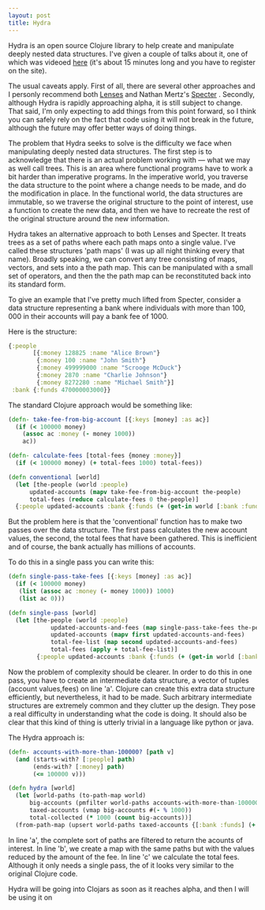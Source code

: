 ```yaml
---
layout: post
title: Hydra
---
```


 Hydra is an open source Clojure library to help create and manipulate deeply nested data structures. I've given a couple of talks about it, one of which was videoed [here](https://skillsmatter.com/skillscasts/9158-deeply-nested-data-structures-are-we-sucking-our-eggs-wrong) (it's about 15 minutes long and you have to register on the site).

The usual caveats apply. First of all, there are several other approaches and I personly recommend both [Lenses](http://blog.podsnap.com/pinhole.html) and Nathan Mertz's [Specter](https://github.com/nathanmarz/specter) . Secondly, although Hydra is rapidly approaching alpha, it is still subject to change. That said, I'm only expecting to add things from this point forward, so I think you can safely rely on the fact that code using it will not break in the future, although the future may offer better ways of doing things.

The problem that Hydra seeks to solve is the difficulty we face when manipulating deeply nested data structures. The first step is to acknowledge that there is an actual problem working with — what we may as well call trees. This is an  area where functional programs have to work a bit harder than imperative programs. In the imperative world, you traverse the data structure to the point where a change needs to be made, and do the modification in place. In the functional world, the data structures are immutable, so we traverse the original structure to the point of interest, use a function to create the new data, and then we have to recreate the rest of the original structure around the new information.

Hydra takes  an  alternative approach to both Lenses and Specter. It treats trees as a set of paths where each path maps onto a single value. I've called these structures 'path maps' (I was up all night thinking every that name). Broadly speaking, we can convert any tree consisting of maps, vectors, and sets into a the path map. This can be manipulated with a small set of operators, and then the the path map can be reconstituted back into its standard form.

To give an example that I've pretty much lifted from Specter,  consider a data structure representing a bank where individuals with more than 100, 000 in their accounts will pay a bank fee of 1000.

Here is the structure:

```clojure
{:people
       [{:money 128825 :name "Alice Brown"}
        {:money 100 :name "John Smith"}
        {:money 499999000 :name "Scrooge McDuck"}
        {:money 2870 :name "Charlie Johnson"}
        {:money 8272280 :name "Michael Smith"}]
 :bank {:funds 470000003000}}
```

The standard Clojure approach would be something like:

```clojure
(defn- take-fee-from-big-account [{:keys [money] :as ac}]
  (if (< 100000 money)
    (assoc ac :money (- money 1000))
    ac))

(defn- calculate-fees [total-fees {money :money}]
  (if (< 100000 money) (+ total-fees 1000) total-fees))

(defn conventional [world]
  (let [the-people (world :people)
      updated-accounts (mapv take-fee-from-big-account the-people)
      total-fees (reduce calculate-fees 0 the-people)]
  {:people updated-accounts :bank {:funds (+ (get-in world [:bank :funds]) total-fees)}}))
```

But the problem here is that the 'conventional' function has to make two passes over the data structure. The first pass calculates the new account values, the second, the total fees that have been gathered. This is inefficient and of course, the bank actually has millions of accounts.

To do this in a single pass you can write this:

```clojure
(defn single-pass-take-fees [{:keys [money] :as ac}]
  (if (< 100000 money)
   (list (assoc ac :money (- money 1000)) 1000)
   (list ac 0)))

(defn single-pass [world]
  (let [the-people (world :people)
            updated-accounts-and-fees (map single-pass-take-fees the-people) ;(a)
            updated-accounts (mapv first updated-accounts-and-fees)
            total-fee-list (map second updated-accounts-and-fees)
            total-fees (apply + total-fee-list)]
        {:people updated-accounts :bank {:funds (+ (get-in world [:bank :funds]) total-fees)}}))

```

Now the problem of complexity should be clearer. In order to do this in one pass, you have to create an intermediate data structure, a vector of tuples  (account values,fees) on line 'a'. Clojure can create this extra data structure efficiently, but nevertheless, it had to be made. Such arbitrary intermediate structures are extremely common and they clutter up the design. They pose a real difficulty in understanding what the code is doing. It should also be clear that this kind of thing is utterly trivial in a language like python or java.

The Hydra approach is:

```clojure
(defn- accounts-with-more-than-100000? [path v]
  (and (starts-with? [:people] path)
       (ends-with? [:money] path)
       (<= 100000 v)))

(defn hydra [world]
  (let [world-paths (to-path-map world)
      big-accounts (pmfilter world-paths accounts-with-more-than-100000?) ; (a)
      taxed-accounts (vmap big-accounts #(- % 1000))                      ; (b)
      total-collected (* 1000 (count big-accounts))]                      ; (c)
  (from-path-map (upsert world-paths taxed-accounts {[:bank :funds] (+ total-collected (world-paths [:bank :funds]))}))))
```

In line 'a', the complete sort of paths are filtered to return the acounts of interest. In line 'b', we create a map with the same paths but with the values reduced by the amount of the fee. In line 'c' we calculate the total fees. Although it only needs a single pass, the of it looks very similar to the original Clojure code.

Hydra will be going into Clojars as soon as it reaches alpha, and then I will be using it on

